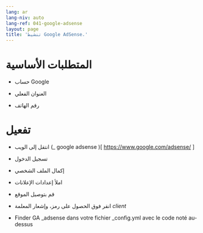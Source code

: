 ```yaml
---
lang: ar
lang-niv: auto
lang-ref: 041-google-adsense
layout: page
title: 'تنشيط Google AdSense.'
---
```


# المتطلبات الأساسية
* حساب Google  


* العنوان الفعلي  


* رقم الهاتف  




# تفعيل
* انتقل إلى الويب   (_  google adsense  )[  https://www.google.com/adsense/  ]  


* تسجيل الدخول  


* إكمال الملف الشخصي  


* املأ إعدادات الإعلانات  


* قم بتوصيل الموقع 


* انقر فوق الحصول على رمز، وإشعار المعلمة   _client_  


* Finder GA  _adsense dans votre fichier \_config.yml avec le code noté au-dessus
  

  


